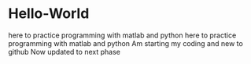 # Hello-World
here to practice programming with matlab and python
here to practice programming with matlab and python Am starting my coding and 
new to github Now updated to next phase
